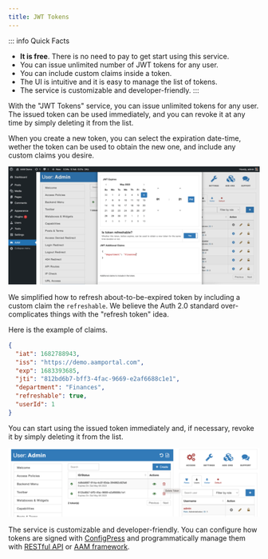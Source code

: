 ```yaml
---
title: JWT Tokens
---
```


::: info Quick Facts
- **It is free**. There is no need to pay to get start using this service.
- You can issue unlimited number of JWT tokens for any user.
- You can include custom claims inside a token.
- The UI is intuitive and it is easy to manage the list of tokens.
- The service is customizable and developer-friendly.
:::

<YouTube id="vcniD14WiXY" />

With the "JWT Tokens" service, you can issue unlimited tokens for any user. The issued token can be used immediately, and you can revoke it at any time by simply deleting it from the list.

When you create a new token, you can select the expiration date-time, wether the token can be used to obtain the new one, and include any custom claims you desire.

![AAM Create New JWT Token](./assets/aam-jwt-create-new.png)

We simplified how to refresh about-to-be-expired token by including a custom claim the `refreshable`. We believe the Auth 2.0 standard over-complicates things with the "refresh token" idea.

Here is the example of claims.

```json
{
  "iat": 1682788943,
  "iss": "https://demo.aamportal.com",
  "exp": 1683393685,
  "jti": "812bd6b7-bff3-4fac-9669-e2af6688c1e1",
  "department": "Finances",
  "refreshable": true,
  "userId": 1
}
```

You can start using the issued token immediately and, if necessary, revoke it by simply deleting it from the list.

![AAM Delete JWT Token](./assets/aam-delete-jwt-token.png)

The service is customizable and developer-friendly. You can configure how tokens are signed with [ConfigPress](/plugin/advanced-access-manager/configpress) and programmatically manage them with [RESTful API](/advanced/restful/reference/jwt) or [AAM framework](/advanced/api/service/jwt).
